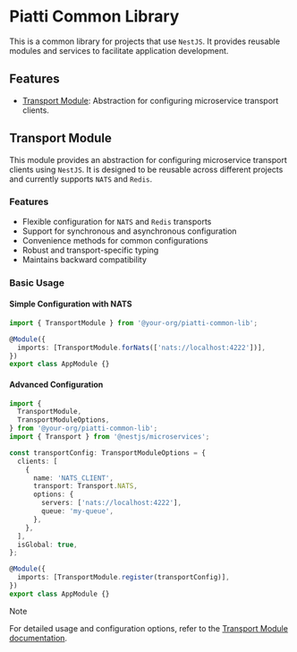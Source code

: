 # Piatti Common Library

This is a common library for projects that use `NestJS`. It provides reusable modules and services to facilitate application development.

## Features

- [Transport Module](#transport-module): Abstraction for configuring microservice transport clients.

## Transport Module

This module provides an abstraction for configuring microservice transport clients using `NestJS`. It is designed to be reusable across different projects and currently supports `NATS` and `Redis`.

### Features

- Flexible configuration for `NATS` and `Redis` transports
- Support for synchronous and asynchronous configuration
- Convenience methods for common configurations
- Robust and transport-specific typing
- Maintains backward compatibility

### Basic Usage

#### Simple Configuration with NATS

```typescript
import { TransportModule } from '@your-org/piatti-common-lib';

@Module({
  imports: [TransportModule.forNats(['nats://localhost:4222'])],
})
export class AppModule {}
```

#### Advanced Configuration

```typescript
import {
  TransportModule,
  TransportModuleOptions,
} from '@your-org/piatti-common-lib';
import { Transport } from '@nestjs/microservices';

const transportConfig: TransportModuleOptions = {
  clients: [
    {
      name: 'NATS_CLIENT',
      transport: Transport.NATS,
      options: {
        servers: ['nats://localhost:4222'],
        queue: 'my-queue',
      },
    },
  ],
  isGlobal: true,
};

@Module({
  imports: [TransportModule.register(transportConfig)],
})
export class AppModule {}
```

> [!NOTE]
> For detailed usage and configuration options, refer to the [Transport Module documentation](lib/modules/transport/README.md).
